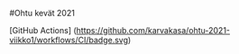 #Ohtu kevät 2021

[GitHub Actions] (https://github.com/karvakasa/ohtu-2021-viikko1/workflows/CI/badge.svg)
